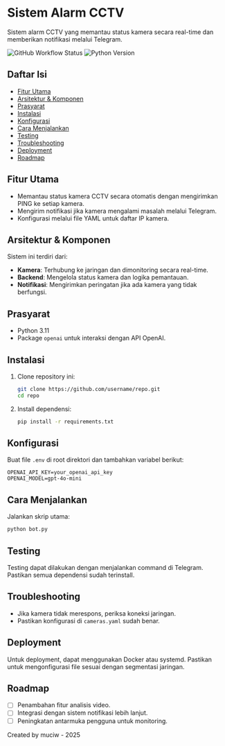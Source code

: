 # Sistem Alarm CCTV

Sistem alarm CCTV yang memantau status kamera secara real-time dan memberikan notifikasi melalui Telegram.

![GitHub Workflow Status](https://img.shields.io/github/workflow/status/username/repo/CI)
![Python Version](https://img.shields.io/badge/python-3.11-blue)

## Daftar Isi
- [Fitur Utama](#fitur-utama)
- [Arsitektur & Komponen](#arsitektur--komponen)
- [Prasyarat](#prasyarat)
- [Instalasi](#instalasi)
- [Konfigurasi](#konfigurasi)
- [Cara Menjalankan](#cara-menjalankan)
- [Testing](#testing)
- [Troubleshooting](#troubleshooting)
- [Deployment](#deployment)
- [Roadmap](#roadmap)

## Fitur Utama
- Memantau status kamera CCTV secara otomatis dengan mengirimkan PING ke setiap kamera.
- Mengirim notifikasi jika kamera mengalami masalah melalui Telegram.
- Konfigurasi melalui file YAML untuk daftar IP kamera.

## Arsitektur & Komponen
Sistem ini terdiri dari:
- **Kamera**: Terhubung ke jaringan dan dimonitoring secara real-time.
- **Backend**: Mengelola status kamera dan logika pemantauan.
- **Notifikasi**: Mengirimkan peringatan jika ada kamera yang tidak berfungsi.

## Prasyarat
- Python 3.11
- Package `openai` untuk interaksi dengan API OpenAI.

## Instalasi
1. Clone repository ini:
   ```bash
   git clone https://github.com/username/repo.git
   cd repo
   ```
2. Install dependensi:
   ```bash
   pip install -r requirements.txt
   ```

## Konfigurasi
Buat file `.env` di root direktori dan tambahkan variabel berikut:
```
OPENAI_API_KEY=your_openai_api_key
OPENAI_MODEL=gpt-4o-mini
```

## Cara Menjalankan
Jalankan skrip utama:
```bash
python bot.py
```

## Testing
Testing dapat dilakukan dengan menjalankan command di Telegram. Pastikan semua dependensi sudah terinstall.

## Troubleshooting
- Jika kamera tidak merespons, periksa koneksi jaringan.
- Pastikan konfigurasi di `cameras.yaml` sudah benar.

## Deployment
Untuk deployment, dapat menggunakan Docker atau systemd. Pastikan untuk mengonfigurasi file sesuai dengan segmentasi jaringan.

## Roadmap
- [ ] Penambahan fitur analisis video.
- [ ] Integrasi dengan sistem notifikasi lebih lanjut.
- [ ] Peningkatan antarmuka pengguna untuk monitoring. 

Created by muciw - 2025